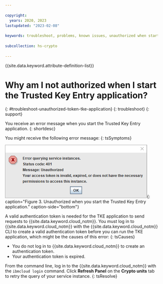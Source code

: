 ```yaml
---

copyright:
  years: 2020, 2023
lastupdated: "2023-02-08"

keywords: troubleshoot, problems, known issues, unauthorized when starting the Trusted Key Entry application

subcollection: hs-crypto

---
```


{{site.data.keyword.attribute-definition-list}}



# Why am I not authorized when I start the Trusted Key Entry application?
{: #troubleshoot-unauthorized-token-tke-application}
{: troubleshoot}
{: support}

You receive an error message when you start the Trusted Key Entry application.
{: shortdesc}

You might receive the following error message:
{: tsSymptoms}

![Unauthorized when you run TKE CLI plug-in commands](/images/tke_401.gif "Unauthorized when you run TKE CLI plug-in commands."){: caption="Figure 3. Unauthorized when you start the Trusted Key Entry application." caption-side="bottom"}

A valid authentication token is needed for the TKE application to send requests to {{site.data.keyword.cloud_notm}}. You must log in to {{site.data.keyword.cloud_notm}} with the {{site.data.keyword.cloud_notm}} CLI to create a valid authentication token before you can run the TKE application, which might be the causes of this error:
{: tsCauses}

- You do not log in to {{site.data.keyword.cloud_notm}} to create an authentication token.
- Your authentication token is expired.

From the command line, log in to the {{site.data.keyword.cloud_notm}} with the `ibmcloud login` command. Click **Refresh Panel** on the **Crypto units** tab to retry the query of your service instance.
{: tsResolve}
